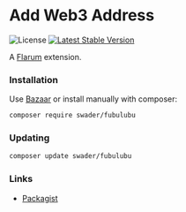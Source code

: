 # Add Web3 Address

![License](https://img.shields.io/badge/license-MIT-blue.svg) [![Latest Stable Version](https://img.shields.io/packagist/v/swader/fubulubu.svg)](https://packagist.org/packages/swader/fubulubu)

A [Flarum](http://flarum.org) extension. 

### Installation

Use [Bazaar](https://discuss.flarum.org/d/5151-flagrow-bazaar-the-extension-marketplace) or install manually with composer:

```sh
composer require swader/fubulubu
```

### Updating

```sh
composer update swader/fubulubu
```

### Links

- [Packagist](https://packagist.org/packages/swader/fubulubu)
